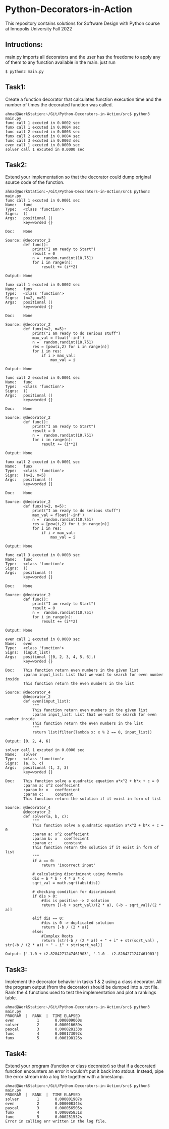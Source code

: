# Python-Decorators-in-Action
This repository contains solutions for Software Design with Python course at Innopolis University Fall 2022

## Intructions: 
main.py imports all decorators and the user has the freedome to apply any of them to any function available in the main. just run 
```console
$ python3 main.py

```

## Task1: 
Create a function decorator that calculates function execution time and the number of times the decorated function was called.

```console
ahmad@WorkStation:~/Git/Python-Decorators-in-Action/src$ python3 main.py
func call 1 excuted in 0.0002 sec
funx call 1 excuted in 0.0004 sec
func call 2 excuted in 0.0003 sec
funx call 2 excuted in 0.0004 sec
func call 3 excuted in 0.0003 sec
even call 1 excuted in 0.0000 sec
solver call 1 excuted in 0.0000 sec

```

## Task2:
Extend your implementation so that the decorator could dump original source code of the function.

```console
ahmad@WorkStation:~/Git/Python-Decorators-in-Action/src$ python3 main.py
func call 1 excuted in 0.0001 sec
Name:   func
Type:   <class 'function'>
Signs:  ()
Args:   positional () 
        key=worded {}

Doc:    None

Source: @decorator_2
        def func():
            print("I am ready to Start")
            result = 0
            n =  random.randint(10,751)
            for i in range(n):
                result += (i**2)

Output: None

funx call 1 excuted in 0.0002 sec
Name:   funx
Type:   <class 'function'>
Signs:  (n=2, m=5)
Args:   positional () 
        key=worded {}

Doc:    None

Source: @decorator_2
        def funx(n=2, m=5):
            print("I am ready to do serious stuff")
            max_val = float('-inf')
            n =  random.randint(10,751)
            res = [pow(i,2) for i in range(n)]
            for i in res:
                if i > max_val: 
                    max_val = i

Output: None

func call 2 excuted in 0.0001 sec
Name:   func
Type:   <class 'function'>
Signs:  ()
Args:   positional () 
        key=worded {}

Doc:    None

Source: @decorator_2
        def func():
            print("I am ready to Start")
            result = 0
            n =  random.randint(10,751)
            for i in range(n):
                result += (i**2)

Output: None

funx call 2 excuted in 0.0001 sec
Name:   funx
Type:   <class 'function'>
Signs:  (n=2, m=5)
Args:   positional () 
        key=worded {}

Doc:    None

Source: @decorator_2
        def funx(n=2, m=5):
            print("I am ready to do serious stuff")
            max_val = float('-inf')
            n =  random.randint(10,751)
            res = [pow(i,2) for i in range(n)]
            for i in res:
                if i > max_val: 
                    max_val = i

Output: None

func call 3 excuted in 0.0003 sec
Name:   func
Type:   <class 'function'>
Signs:  ()
Args:   positional () 
        key=worded {}

Doc:    None

Source: @decorator_2
        def func():
            print("I am ready to Start")
            result = 0
            n =  random.randint(10,751)
            for i in range(n):
                result += (i**2)

Output: None

even call 1 excuted in 0.0000 sec
Name:   even
Type:   <class 'function'>
Signs:  (input_list)
Args:   positional ([0, 2, 3, 4, 5, 6],) 
        key=worded {}

Doc:    This function return even numbers in the given list
        :param input_list: List that we want to search for even number inside
        This function return the even numbers in the list

Source: @decorator_4
        @decorator_2
        def even(input_list):
            """
            This function return even numbers in the given list
            :param input_list: List that we want to search for even number inside
            This function return the even numbers in the list
            """
            return list(filter(lambda x: x % 2 == 0, input_list))

Output: [0, 2, 4, 6]

solver call 1 excuted in 0.0000 sec
Name:   solver
Type:   <class 'function'>
Signs:  (a, b, c)
Args:   positional (1, 2, 3) 
        key=worded {}

Doc:    This function solve a quadratic equation a*x^2 + b*x + c = 0
        :param a: x^2 coeffecient
        :param b: x   coeffecient
        :param c:     constant
        This function return the solution if it exist in form of list 

Source: @decorator_4
        @decorator_2
        def solver(a, b, c):
            """
            This function solve a quadratic equation a*x^2 + b*x + c = 0
            :param a: x^2 coeffecient
            :param b: x   coeffecient
            :param c:     constant
            This function return the solution if it exist in form of list 
            """
            if a == 0:
                return 'incorrect input'

            # calculating discriminant using formula
            dis = b * b - 4 * a * c
            sqrt_val = math.sqrt(abs(dis))

            # checking condition for discriminant
            if dis > 0:
                #dis is positive -> 2 solution 
                return [(-b + sqrt_val)/(2 * a), (-b - sqrt_val)/(2 * a)]
            
            elif dis == 0:
                #dis is 0 -> duplicated solution
                return [-b / (2 * a)]
            else:
                #Complex Roots
                return [str(-b / (2 * a)) + " + i" + str(sqrt_val) , str(-b / (2 * a)) + " - i" + str(sqrt_val)]

Output: ['-1.0 + i2.8284271247461903', '-1.0 - i2.8284271247461903']
```

## Task3:
Implement the decorator behavior in tasks 1 & 2 using a class decorator. All the program output (from the decorator) should be dumped into a .txt file. Rank the 4 functions used to test the implementation and plot a rankings table.

```console
ahmad@WorkStation:~/Git/Python-Decorators-in-Action/src$ python3 main.py
PROGRAM  |  RANK  |  TIME ELAPSED
even          1       0.000009060s
solver        2       0.000016689s
pascal        3       0.000028133s
func          4       0.000173092s
funx          5       0.000198126s
```

## Task4:
Extend your program (function or class decorator) so that if a decorated function encounters an error it wouldn’t put it back into stdout. Instead, pipe the error stream into a log file together with a timestamp.

```console
ahmad@WorkStation:~/Git/Python-Decorators-in-Action/src$ python3 main.py
PROGRAM  |  RANK  |  TIME ELAPSED
solver        1       0.000001907s
even          2       0.000008345s
pascal        3       0.000056505s
funx          4       0.000085831s
func          5       0.000251532s
Error in calling err written in the log file.
```

